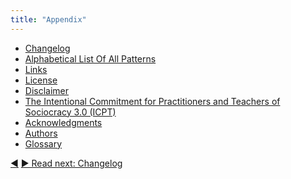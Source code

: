 ```yaml
---
title: "Appendix"
---
```



- [Changelog](changelog.html)
- [Alphabetical List Of All Patterns](pattern-index.html)
- [Links](links.html)
- [License](license.html)
- [Disclaimer](disclaimer.html)
- [The Intentional Commitment for Practitioners and Teachers of Sociocracy 3.0 (ICPT)](icpt.html)
- [Acknowledgments](acknowledgments.html)
- [Authors](authors.html)
- [Glossary](glossary.html)



<div class="bottom-nav">
<a href="where-to-start.html" title="Back to: Where to Start?">◀</a> <a href="changelog.html" title="">▶ Read next: Changelog</a>
</div>


<script type="text/javascript">
Mousetrap.bind('g n', function() {
    window.location.href = 'changelog.html';
    return false;
});
</script>


